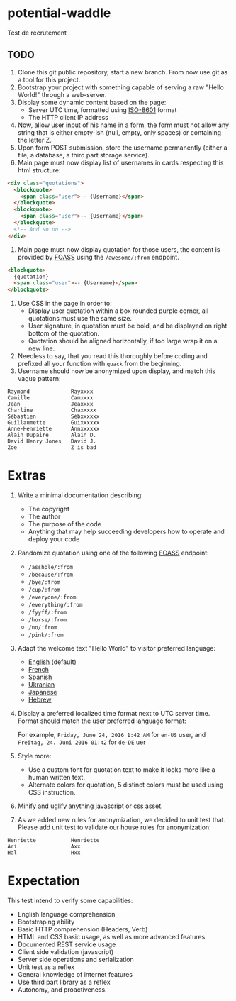 # potential-waddle

Test de recrutement

## TODO

1. Clone this git public repository, start a new branch. From now use git as a tool for this project.
1. Bootstrap your project with something capable of serving a raw "Hello World!" through a web-server.
1. Display some dynamic content based on the page:
   * Server UTC time, formatted using [ISO-8601](https://en.wikipedia.org/wiki/ISO_8601) format 
   * The HTTP client IP address
1. Now, allow user input of his name in a form, the form must not allow any string that is either empty-ish (null, empty, only spaces) or containing the letter Z.  
1. Upon form POST submission, store the username permanently (either a file, a database, a third part storage service).
1. Main page must now display list of usernames in cards respecting this html structure:
```html
<div class="quotations">
  <blockquote>
    <span class="user">-- {Username}</span>
  </blockquote>
  <blockquote>
    <span class="user">-- {Username}</span>
  </blockquote>
  <!-- And so on -->  
</div>
```
1. Main page must now display quotation for those users, the content is provided by [FOASS](https://www.foaas.com/) using the `/awesome/:from` endpoint.
```html
<blockquote>
  {quotation}
  <span class="user">-- {Username}</span>
</blockquote>
```
1. Use CSS in the page in order to:
   * Display user quotation within a box rounded purple corner, all quotations must use the same size.
   * User signature, in quotation must be bold, and be displayed on right bottom of the quotation.
   * Quotation should be aligned horizontally, if too large wrap it on a new line.
1. Needless to say, that you read this thoroughly before coding and prefixed all your function with `quack` from the beginning.
1. Username should now be anonymized upon display, and match this vague pattern:
```
Raymond             Rayxxxx
Camille             Camxxxx
Jean                Jeaxxxx
Charline            Chaxxxxx
Sébastien           Sébxxxxxx
Guillaumette        Guixxxxxx
Anne-Henriette      Annxxxxxx
Alain Dupaire       Alain D.
David Henry Jones   David J.
Zoe                 Z is bad
```

# Extras  
1. Write a minimal documentation describing:
   * The copyright
   * The author
   * The purpose of the code
   * Anything that may help succeeding developers how to operate and deploy your code
1. Randomize quotation using one of the following [FOASS](https://www.foaas.com/) endpoint:
   * `/asshole/:from`
   * `/because/:from`
   * `/bye/:from`
   * `/cup/:from`
   * `/everyone/:from`
   * `/everything/:from`
   * `/fyyff/:from`
   * `/horse/:from`
   * `/no/:from`
   * `/pink/:from`
1. Adapt the welcome text "Hello World" to visitor preferred language:
   * [English](http://www.localeplanet.com/icu/en-US/index.html) (default)
   * [French](http://www.localeplanet.com/icu/fr-FR/index.html)
   * [Spanish](http://www.localeplanet.com/icu/es-ES/index.html)
   * [Ukranian](http://www.localeplanet.com/icu/uk-UA/index.html)
   * [Japanese](http://www.localeplanet.com/icu/ja-JP/index.html) 
   * [Hebrew](http://www.localeplanet.com/icu/he-IL/index.html)
1. Display a preferred localized time format next to UTC server time. Format should match the user preferred language format:
   
   For example, `Friday, June 24, 2016 1:42 AM` for `en-US` user, and `Freitag, 24. Juni 2016 01:42` for `de-DE` uer
1. Style more:
   * Use a custom font for quotation text to make it looks more like a human written text.
   * Alternate colors for quotation, 5 distinct colors must be used using CSS instruction.
1. Minify and uglify anything javascript or css asset.
1. As we added new rules for anonymization, we decided to unit test that. Please add unit test to validate our house rules for anonymization:
```
Henriette           Henriette
Ari                 Axx
Hal                 Hxx
```

# Expectation

This test intend to verify some capabilities:

* English language comprehension
* Bootstraping ability
* Basic HTTP comprehension (Headers, Verb)
* HTML and CSS basic usage, as well as more advanced features.
* Documented REST service usage
* Client side validation (javascript)
* Server side operations and serialization
* Unit test as a reflex
* General knowledge of internet features
* Use third part library as a reflex
* Autonomy, and proactiveness.
